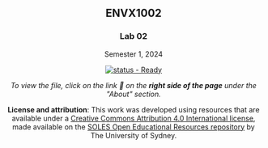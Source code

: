 <div align="center">

## ENVX1002

### Lab 02

Semester 1, 2024

<!-- Use this badge if the draft is not ready. -->

<!--[![status - In Development](https://img.shields.io/badge/status-In_Development-critical?style=for-the-badge)](#) -->

<!-- Use this badge to let students know that the resource is ready. -->

[![status - Ready](https://img.shields.io/badge/status-Ready-success?style=for-the-badge)](#)

_To view the file, click on the link :link: on the **right side of the page** under the "About" section._

**License and attribution**: This work was developed using resources that are available under a [Creative Commons Attribution 4.0 International license][cc-by], made available on the [SOLES Open Educational Resources repository][soles-oer] by The University of Sydney.

[cc-by]: http://creativecommons.org/licenses/by/4.0/
[soles-oer]: https://github.com/usyd-soles-edu

</div>

[HTML]: https://envx-resources.github.io/ENVX2001-2024-Lecture-Topic01a/
[PDF]: https://envx-resources.github.io/ENVX2001-2024-Lecture-Topic01a/Lecture-01a.pdf
